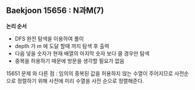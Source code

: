 ## Baekjoon 15656 : N과M(7)

**논리 순서**

- DFS 완전 탐색을 이용하여 풀이
- depth 가 m 에 도달 할때 까지 탐색 후 출력
- 다음 넣을 숫자가 현재 배열의 마지막 숫자 보다 클 경우만 탐색 
- 중복을 허용하기 때문에 방문을 생각할 필요가 없음

15651 문제 와 다른 점 : 임의의 중복된 값을 허용하지 않는 수열이 주어지므로 사전순으로 정렬하기 위해 사전에 미리 수열을 사전 순으로 정렬해준다.
